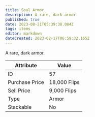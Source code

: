 ```yaml
---
title: Soul Armor
description: A rare, dark armor.
published: true
date: 2023-08-21T05:39:38.084Z
tags: items
editor: markdown
dateCreated: 2023-02-17T06:59:32.165Z
---
```


A rare, dark armor.

|Attribute|Value|
|-|-|
|ID|57|
|Purchase Price|18,000 Flips|
|Sell Price|9,000 Flips|
|Type|Armor|
|Stackable|No|

